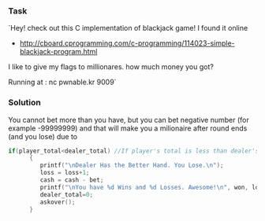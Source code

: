 ### Task

`Hey! check out this C implementation of blackjack game!
I found it online
* http://cboard.cprogramming.com/c-programming/114023-simple-blackjack-program.html

I like to give my flags to millionares.
how much money you got?


Running at : nc pwnable.kr 9009`


### Solution

You cannot bet more than you have, but you can bet negative number (for example -99999999) and that will make you a milionaire after round ends (and you lose) due to


```C
if(player_total<dealer_total) //If player's total is less than dealer's total, loss
      {
         printf("\nDealer Has the Better Hand. You Lose.\n");
         loss = loss+1;
         cash = cash - bet;
         printf("\nYou have %d Wins and %d Losses. Awesome!\n", won, loss);
         dealer_total=0;
         askover();
      }
```